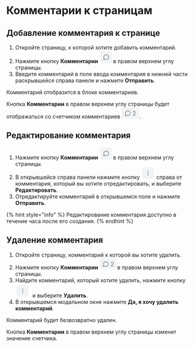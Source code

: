 # Комментарии к страницам

## Добавление комментария к странице

1. Откройте страницу, к которой хотите добавить комментарий.
2. Нажмите кнопку **Комментарии** <img src="../../../.gitbook/assets/изображение (5) (1) (1).png" alt="" data-size="line">в правом верхнем углу страницы.
3. Введите комментарий в поле ввода комментария в нижней части раскрывшейся справа панели и нажмите **Отправить**.

Комментарий отобразится в блоке комментариев.&#x20;

Кнопка **Комментарии** в правом верхнем углу страницы будет отображаться со счетчиком комментариев ![](<../../../.gitbook/assets/изображение (6) (1) (1).png>).

## Редактирование комментария

1. Нажмите кнопку **Комментарии** <img src="../../../.gitbook/assets/изображение (5) (1) (1).png" alt="" data-size="line">в правом верхнем углу страницы.
2. В открывшейся справа панели нажмите кнопку <img src="../../../.gitbook/assets/изображение (222).png" alt="" data-size="line"> справа от комментария, который вы хотите отредактировать, и выберите **Редактировать**.
3. Отредактируйте комментарий в открывшемся поле и нажмите **Отправить**.&#x20;

{% hint style="info" %}
Редактирование комментария доступно в течение часа после его создания.
{% endhint %}

## Удаление комментария

1. Откройте страницу, комментарий к которой вы хотите удалить.
2. Нажмите кнопку **Комментарии** <img src="../../../.gitbook/assets/изображение (7) (1).png" alt="" data-size="line">в правом верхнем углу страницы.
3. Найдите комментарий, который хотите удалить, нажмите кнопку <img src="../../../.gitbook/assets/изображение (8) (1).png" alt="" data-size="line"> и выберите **Удалить**.
4. В открывшемся модальном окне нажмите **Да, я хочу удалить комментарий**.

Комментарий будет безвозвратно удален.

Кнопка **Комментарии** в правом верхнем углу страницы изменит значение счетчика.&#x20;

